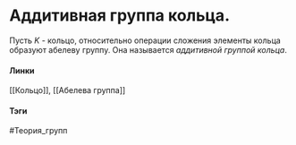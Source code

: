 # Аддитивная группа кольца.
Пусть $K$ - кольцо, относительно операции сложения элементы кольца образуют абелеву группу. Она называется *аддитивной группой кольца*.

#### Линки 
[[Кольцо]], 
[[Абелева группа]]
#### Тэги 
 #Теория_групп